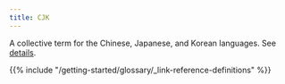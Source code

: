 ```yaml
---
title: CJK
---
```


A collective term for the Chinese, Japanese, and Korean languages. See [details](https://en.wikipedia.org/wiki/CJK_characters).

{{% include "/getting-started/glossary/_link-reference-definitions" %}}
